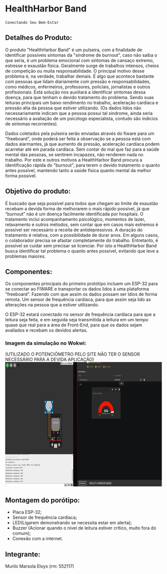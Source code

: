 # HealthHarbor Band

    Conectando Seu Bem-Estar


## Detalhes do Produto:
O produto "HealthHarbor Band" é um pulseira, com a finalidade de identificar possíveis sintomas da "síndrome de burnout", caso não saiba o que seria, é um problema emocional com sintomas de cansaço extremo, estresse e exaustão física. Geralmente surge de trabalhos intensos, cheios de competição ou muita responsabilidade. O principal motivo desse problema é, na verdade, trabalhar demais. É algo que acontece bastante com pessoas que lidam diariamente com pressão e responsabilidades, como médicos, enfermeiros, professores, policiais, jornalistas e outros profissionais. Está solução nos auxiliará a identificar sintomas dessa doença, para que tenham o devido tratamento do problema. Sendo suas leituras principais um baixo rendimento no trabalho, aceleração cardíaca e pressão alta da pessoa que estiver utilizando. (Os dados lidos não necessariamente indicam que a pessoa possui tal síndrome, ainda seria necessário a avaliação de um psicólogo especialista, contudo são índicios de sintomas recorrentes).

Dados coletados pela pulseira serão enviadas através do fiware para um "freeboard", onde poderá ser feita a observação se a pessoa está com dados alarmantes, já que aumento de pressão, aceleração cardíaca podem acarretar até em parada cardíaca. Sem contar do mal que faz para a saúde mental das pessoas, se sentirem incapazes, não renderem nada no trabalho. Por este e outros motivos a HealthHarbor Band procura a identificação rápida do "burnout", para terem o devido tratamento o quanto antes possível, mantendo tanto a saúde física quanto mental da melhor forma possível.

## Objetivo do produto:
É buscado que seja possível para todos que chegam ao limite de exaustão recebam a devida forma de melhorarem o mais rápido possível, já que “burnout” não é um doença facilmente identificada por hospitais. O tratamento inclui acompanhamento psicológico, momentos de lazer, relaxamento e outros métodos, sem contar que em casos mais extremos é possível ser necessário a receita de antidepressivos. A duração do tratamento é relativa, com a possibilidade de durar anos. Em alguns casos, o colaborador precisa se afastar completamente do trabalho. Entretanto, é possível se cuidar sem precisar se licenciar. Por isto a HealthHarbor Band busca identificar tal problema o quanto antes possível, evitando que leve a problemas maiores. 

## Componentes:

Os componentes principais do primeiro protótipo incluem um ESP-32 para se conectar ao FIWARE e transportar os dados lidos à uma plataforma "freeboard". Fazendo com que assim os dados possam ser ldios de forma remota. Um sensor de frequência cardíaca, para que assim seja lido as alterações na pessoa que a estiver utilizando.

O ESP-32 estará conectado no sensor de frequência cardíaca para que a leitura seja feita, e em seguida seja transmitida a leitura em um tempo quase que real para a área de Front-End, para que os dados sejam avalíados e recebam os devidos alertas.

### Imagem da simulação no Wokwi:
(UTILIZADO O POTENCIÔMETRO PELO SITE NÃO TER O SENSOR NECESSÁRIO PARA A DEVIDA APLICAÇÃO)
<img style="height: 400px;" src="./img/demonstrção.jpeg">

## Montagem do porótipo:

- Placa ESP-32;
- Sensor de frequência cardíaca;
- LED(Ligarem demonstrando se necessita estar em alerta);
- Buzzer (Acionar quando o nível de leitura estiver crítico, muito fora do comum);
- Conexão com a internet.

## Integrante:
Murilo Marsola Eloys (rm: 552117)
